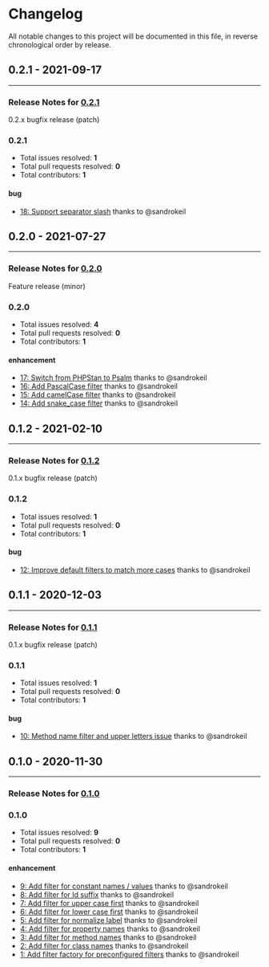 # Changelog

All notable changes to this project will be documented in this file, in reverse chronological order by release.

## 0.2.1 - 2021-09-17


-----

### Release Notes for [0.2.1](https://github.com/open-code-modeling/php-filter/milestone/7)

0.2.x bugfix release (patch)

### 0.2.1

- Total issues resolved: **1**
- Total pull requests resolved: **0**
- Total contributors: **1**

#### bug

 - [18: Support separator slash](https://github.com/open-code-modeling/php-filter/issues/18) thanks to @sandrokeil

## 0.2.0 - 2021-07-27


-----

### Release Notes for [0.2.0](https://github.com/open-code-modeling/php-filter/milestone/3)

Feature release (minor)

### 0.2.0

- Total issues resolved: **4**
- Total pull requests resolved: **0**
- Total contributors: **1**

#### enhancement

 - [17: Switch from PHPStan to Psalm](https://github.com/open-code-modeling/php-filter/issues/17) thanks to @sandrokeil
 - [16: Add PascalCase filter](https://github.com/open-code-modeling/php-filter/issues/16) thanks to @sandrokeil
 - [15: Add camelCase filter](https://github.com/open-code-modeling/php-filter/issues/15) thanks to @sandrokeil
 - [14: Add snake&#95;case filter](https://github.com/open-code-modeling/php-filter/issues/14) thanks to @sandrokeil

## 0.1.2 - 2021-02-10


-----

### Release Notes for [0.1.2](https://github.com/open-code-modeling/php-filter/milestone/5)

0.1.x bugfix release (patch)

### 0.1.2

- Total issues resolved: **1**
- Total pull requests resolved: **0**
- Total contributors: **1**

#### bug

- [12: Improve default filters to match more cases](https://github.com/open-code-modeling/php-filter/issues/12) thanks to @sandrokeil

## 0.1.1 - 2020-12-03


-----

### Release Notes for [0.1.1](https://github.com/open-code-modeling/php-filter/milestone/2)

0.1.x bugfix release (patch)

### 0.1.1

- Total issues resolved: **1**
- Total pull requests resolved: **0**
- Total contributors: **1**

#### bug

 - [10: Method name filter and upper letters issue](https://github.com/open-code-modeling/php-filter/issues/10) thanks to @sandrokeil

## 0.1.0 - 2020-11-30


-----

### Release Notes for [0.1.0](https://github.com/open-code-modeling/php-filter/milestone/1)



### 0.1.0

- Total issues resolved: **9**
- Total pull requests resolved: **0**
- Total contributors: **1**

#### enhancement

 - [9: Add filter for constant names / values](https://github.com/open-code-modeling/php-filter/issues/9) thanks to @sandrokeil
 - [8: Add filter for Id suffix](https://github.com/open-code-modeling/php-filter/issues/8) thanks to @sandrokeil
 - [7: Add filter for upper case first](https://github.com/open-code-modeling/php-filter/issues/7) thanks to @sandrokeil
 - [6: Add filter for lower case first](https://github.com/open-code-modeling/php-filter/issues/6) thanks to @sandrokeil
 - [5: Add filter for normalize label](https://github.com/open-code-modeling/php-filter/issues/5) thanks to @sandrokeil
 - [4: Add filter for property names](https://github.com/open-code-modeling/php-filter/issues/4) thanks to @sandrokeil
 - [3: Add filter for method names](https://github.com/open-code-modeling/php-filter/issues/3) thanks to @sandrokeil
 - [2: Add filter for class names](https://github.com/open-code-modeling/php-filter/issues/2) thanks to @sandrokeil
 - [1: Add filter factory for preconfigured filters](https://github.com/open-code-modeling/php-filter/issues/1) thanks to @sandrokeil


